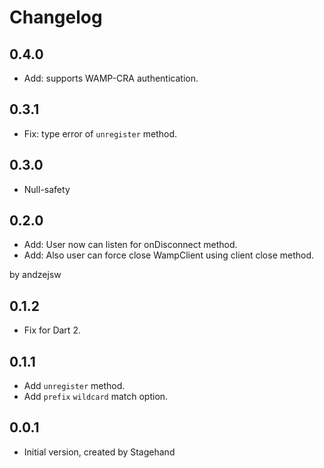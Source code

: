 # Changelog

## 0.4.0

- Add: supports WAMP-CRA authentication.

## 0.3.1

- Fix: type error of ```unregister``` method.

## 0.3.0

- Null-safety

## 0.2.0

- Add: User now can listen for onDisconnect method.
- Add: Also user can force close WampClient using client close method.

by andzejsw

## 0.1.2

- Fix for Dart 2.

## 0.1.1

- Add ```unregister``` method.
- Add ```prefix``` ```wildcard``` match option.

## 0.0.1

- Initial version, created by Stagehand
